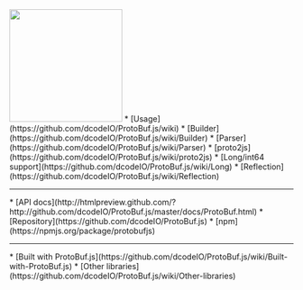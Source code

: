 <img src="https://raw.github.com/dcodeIO/ProtoBuf.js/master/ProtoBuf.png" width="200">
* [Usage](https://github.com/dcodeIO/ProtoBuf.js/wiki)
* [Builder](https://github.com/dcodeIO/ProtoBuf.js/wiki/Builder)
* [Parser](https://github.com/dcodeIO/ProtoBuf.js/wiki/Parser)
* [proto2js](https://github.com/dcodeIO/ProtoBuf.js/wiki/proto2js)
* [Long/int64 support](https://github.com/dcodeIO/ProtoBuf.js/wiki/Long)
* [Reflection](https://github.com/dcodeIO/ProtoBuf.js/wiki/Reflection)
<hr />
* [API docs](http://htmlpreview.github.com/?http://github.com/dcodeIO/ProtoBuf.js/master/docs/ProtoBuf.html)
* [Repository](https://github.com/dcodeIO/ProtoBuf.js)
* [npm](https://npmjs.org/package/protobufjs)
<hr />
* [Built with ProtoBuf.js](https://github.com/dcodeIO/ProtoBuf.js/wiki/Built-with-ProtoBuf.js)
* [Other libraries](https://github.com/dcodeIO/ProtoBuf.js/wiki/Other-libraries)